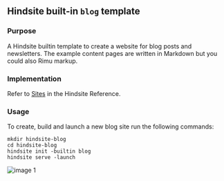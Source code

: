 ## Hindsite built-in `blog` template

### Purpose
A Hindsite builtin template to create a website for blog posts and newsletters.
The example content pages are written in Markdown but you could also Rimu markup.

### Implementation
Refer to [Sites](https://srackham.github.io/hindsite/index.html#sites) in the
Hindsite Reference.

### Usage
To create, build and launch a new blog site run the following commands:

```
mkdir hindsite-blog
cd hindsite-blog
hindsite init -builtin blog
hindsite serve -launch
```

![image 1](/images/image-03.jpg)

